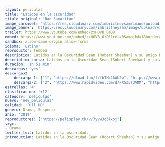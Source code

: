 ```yaml
---
layout: peliculas
title: "Latidos en la oscuridad"
titulo_original: "Bad Samaritan"
image_carousel: 'https://res.cloudinary.com/imbriitneysam/image/upload/v1542153150/latidos-poster-min.jpg'
image_banner: 'https://res.cloudinary.com/imbriitneysam/image/upload/v1542153150/latidos-banner-min.jpg'
trailer: https://www.youtube.com/embed/zxH0VB_0zQ8
embed: https://www.youtube.com/embed/zxH0VB_0zQ8?rel=0&amp;hd=1&border=0&wmode=opaque&enablejsapi=1&modestbranding=1&controls=1&showinfo=1
sandbox: allow-same-origin allow-forms
idioma: 'Latino'
reproductor: fembed
description: Latidos en la Oscuridad Sean (Robert Sheehan) y su amigo Derek (Carlito Olivero), son dos jóvenes que trabajan en el valet parking de un restaurante local y han desarrollado una estafa brillante para robar las casas de los clientes mientras ellos comen. Las cosas van bien hasta que uno de ellos roba al cliente equivocado, Cale Erendreich (David Tennant) y descubre que tiene a una mujer cautiva en su casa. Temeroso de ir a prisión, deja a la mujer y regresa el auto al restaurante. Lleno de culpa, llama a la policía, que no descubre nada en la casa de Erendreich. Ahora, el joven valet debe soportar la ira del secuestrador que busca vengarse de él, mientras trata desesperadamente de encontrar y rescatar a la mujer cautiva que dejó atrás.
description_corta: Latidos en la Oscuridad Sean (Robert Sheehan) y su amigo Derek (Carlito Olivero), son dos jóvenes que trabajan en el valet parking de un restaurante local y han desarrollado una estafa brillante para robar las casas de los clientes mientras ellos comen. Las cosas van bien hasta que..
duracion: '1h 51 min'
descargas: 'yes'
descargas2:
    descarga-1: ["1", "https://oload.fun/f/fhTHq2AAb2w", "https://www.google.com/s2/favicons?domain=openload.co","OpenLoad","https://res.cloudinary.com/imbriitneysam/image/upload/v1541473684/mexico.png", "Latino", "Full HD"]
    descarga-2: ["2", "https://www.rapidvideo.com/d/FX5Z5T3VMM", "https://www.google.com/s2/favicons?domain=www.rapidvideo.com","RapidVideo","https://res.cloudinary.com/imbriitneysam/image/upload/v1541473684/mexico.png", "Latino", "Full HD"]
estrellas: '4'
clasificacion: '+12'
category: 'peliculas'
nuevo: 'new_peliculas'
calidad: 'Full HD'
genero: Drama, Suspenso
anio: '2018'
reproductores: ["https://pelisplay.tk/v/7yvw3q3kxoj"]
tags:
- Drama
twitter_text: Latidos en la oscuridad.
introduction: Latidos en la Oscuridad Sean (Robert Sheehan) y su amigo Derek (Carlito Olivero), son dos jóvenes que trabajan en el valet parking de un restaurante local y han desarrollado una estafa brillante para robar las casas de los clientes mientras ellos comen. Las cosas van bien hasta que..
---
```



 







